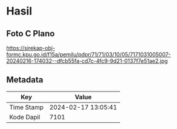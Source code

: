 # Hasil

## Foto C Plano

https://sirekap-obj-formc.kpu.go.id/f15a/pemilu/pdpr/71/71/03/10/05/7171031005007-20240216-174032--dfcb55fa-cd7c-4fc9-9d21-0137f7e51ae2.jpg


## Metadata

| Key        | Value               |
| ---------- | ------------------- |
| Time Stamp | 2024-02-17 13:05:41 |
| Kode Dapil | 7101                |



